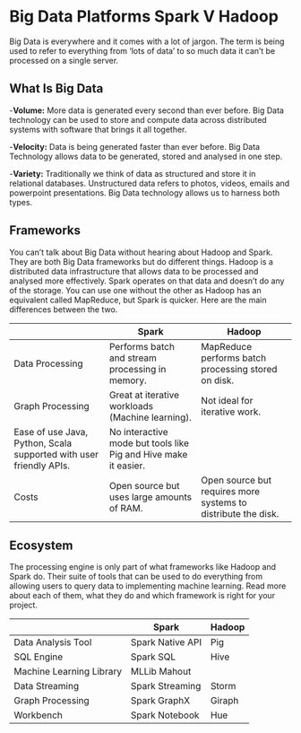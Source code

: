 # Big Data Platforms Spark V Hadoop
Big Data is everywhere and it comes with a lot of jargon.  The term is being used to refer to everything from ‘lots of data’ to so much data it can’t be processed on a single server.


## What Is Big Data

-**Volume:** More data is generated every second than ever before.  Big Data technology can be used to store and compute data across distributed systems with software that brings it all together.

-**Velocity:** Data is being generated faster than ever before.  Big Data Technology allows data to be generated, stored and analysed in one step.

-**Variety:** Traditionally we think of data as structured and store it in relational databases.  Unstructured data refers to photos, videos, emails and powerpoint presentations. Big Data technology allows us to harness both types.


## Frameworks
You can’t talk about Big Data without hearing about Hadoop and Spark.  They are both Big Data frameworks but do different things.  Hadoop is a distributed data infrastructure that allows data to be processed and analysed more effectively.  Spark operates on that data and doesn’t do any of the storage.  You can use one without the other as Hadoop has an equivalent called MapReduce, but Spark is quicker.  Here are the main differences between the two.


| 	| Spark |	Hadoop |
|---|-------|--------|
|Data Processing	| Performs batch and stream processing in memory.	| MapReduce performs batch processing stored on disk.
| Graph Processing | Great at iterative workloads (Machine learning).	| Not ideal for iterative work.
| Ease of use	Java, Python, Scala supported with user friendly APIs.	| No interactive mode but tools like Pig and Hive make it easier.
| Costs	| Open source but uses large amounts of RAM. | Open source but requires more systems to distribute the disk.



## Ecosystem
The processing engine is only part of what frameworks like Hadoop and Spark do.  Their suite of tools that can be used to do everything from allowing users to query data to implementing machine learning.  Read more about each of them, what they do and which framework is right for your project.


| 	| Spark |	Hadoop |
|---|-------|--------|
| Data Analysis Tool	| Spark Native API | Pig
| SQL Engine | Spark SQL | Hive
| Machine Learning Library | MLLib	Mahout
| Data Streaming | Spark Streaming | Storm
| Graph Processing | Spark GraphX |	Giraph
| Workbench | Spark Notebook | Hue
